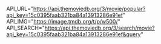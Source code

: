 API_URL="https://api.themoviedb.org/3/movie/popular?api_key=15c0395faab321ba84a13913286e91ef"
API_IMG="https://image.tmdb.org/t/p/w500/"
API_SEARCH="https://api.themoviedb.org/3/search/movie?api_key=15c0395faab321ba84a13913286e91ef&query"
